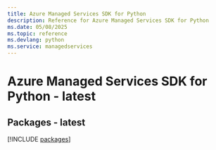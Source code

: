 ```yaml
---
title: Azure Managed Services SDK for Python
description: Reference for Azure Managed Services SDK for Python
ms.date: 05/08/2025
ms.topic: reference
ms.devlang: python
ms.service: managedservices
---
```

# Azure Managed Services SDK for Python - latest
## Packages - latest
[!INCLUDE [packages](managed-services-index.md)]